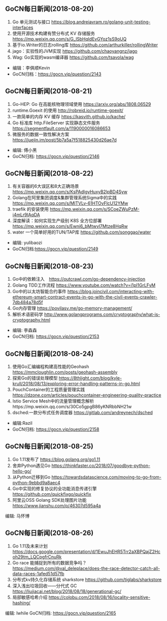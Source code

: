 ## GoCN每日新闻(2018-08-20)

1. Go 单元测试与接口 https://blog.andreiavram.ro/golang-unit-testing-interfaces
2. 使用开源技术构建有赞分布式 KV 存储服务 https://mp.weixin.qq.com/s/G_lSbHqIdEvGYoz1sS9oUQ
3. 基于io.Writer的日志rolling库 https://github.com/arthurkiller/rollingWriter
4. jago：实验性的JVM实现 https://github.com/chaoyangnz/jago
5. Wag: Go实现的wasm编译器 https://github.com/tsavola/wag

* 编辑：李俱顺Kevin
* GoCN归档：https://gocn.vip/question/2143

## GoCN每日新闻(2018-08-21)

1. Go-HEP:  Go 在高能核物理领域使用 https://arxiv.org/abs/1808.06529
2. runtime.Goexit  的使用 http://robreid.io/runtime-goexit/
3. 一款简单的内存 KV 缓存 https://kasvith.github.io/kache/
4. Go 标准库 http.FileServer 实现静态文件服务 https://segmentfault.com/a/1190000016086653
5. 微服务的数据一致性解决方案 https://juejin.im/post/5b7a5a7f518825430d26ae7d

* 编辑: 傅小黑
* GoCN归档: https://gocn.vip/question/2146


## GoCN每日新闻(2018-08-22)

1. 有关容器的6大误区和8大正确场景 https://mp.weixin.qq.com/s/KsPAdlgyHuxyB2lpBD4Syw
2. Golang在阿里集团调度&集群管理系统Sigma中的实践 https://mp.weixin.qq.com/s/MITVLv-61HTOvFlcU12YMw
3. traefik 的安装使用 https://mp.weixin.qq.com/s/SCoeZWuPzM-i4mLr9IAqDA
4. 深度解读：如何实现生产级别 K8S 全方位部署 https://mp.weixin.qq.com/s/Ewni6_bMtwvl7Mtze8HqRw
5. water 一个简单好用的TUN/TAP库 https://github.com/songgao/water

* 编辑: yulibaozi
* GoCN归档:https://gocn.vip/question/2149

## GoCN每日新闻(2018-08-23)

1. Go中的依赖注入　https://outcrawl.com/go-dependency-injection
2. Golang TDD工作流程 https://www.youtube.com/watch?v=i1pI1GrLFyM
3. Go中的以太坊智能合约事件 https://blog.joincivil.com/interacting-with-ethereum-smart-contract-events-in-go-with-the-civil-events-crawler-7db484a78d5f
4. Go内存管理 https://povilasv.me/go-memory-management/
5. 解析术语密码学 http://www.golangprograms.com/cryptography/what-is-cryptography.html

* 编辑: 李森森
* GoCN归档: https://gocn.vip/question/2153

## GoCN每日新闻(2018-08-24)

1. 使用Go汇编编程构建高性能的Geohash https://mmcloughlin.com/posts/geohash-assembly
2. 探索Go的错误处理模型 https://8thlight.com/blog/kyle-krull/2018/08/13/exploring-error-handling-patterns-in-go.html
3. PouchContainer的工程质量管理实践 https://dzone.com/articles/pouchcontainer-engineering-quality-practice
4. Istio Service Mesh中的流量管理概念解析https://mp.weixin.qq.com/s/30Co5gpgB86yKNRbbNH21w
5. dsched:一款分布式任务调度器 https://gitlab.com/andreynech/dsched

* 编辑:Razil
* GoCN归档: https://gocn.vip/question/2158

## GoCN每日新闻(2018-08-25)

1. Go 1.11发布了 https://blog.golang.org/go1.11
2. 舍弃Python遇见Go https://thinkfaster.co/2018/07/goodbye-python-hello-go/
3. 从Python迁移到Go https://towardsdatascience.com/moving-to-go-from-python-9ebbd9a8aec4
4. Go中实现的修复协议的全功能消息传递引擎 https://github.com/quickfixgo/quickfix
5. 阿里云OSS Golang SDK处理图片功能 https://www.jianshu.com/p/46307d595a4a

编辑: 马怀博

## GoCN每日新闻(2018-08-26)

1. Go 1.11及未来计划 https://docs.google.com/presentation/d/1EwuJhEHR5Trr2aXBPQajZ2Hcoh29tm_LQCpgfrCnuRk
2. Go race 能捕捉到所有的数据竞争吗？ https://medium.com/@val_deleplace/does-the-race-detector-catch-all-data-races-1afed51d57fb
3. 分布式kv持久化存储系统 sharkstore https://github.com/tiglabs/sharkstore
4. 深入浅出垃圾回收——分代式 GC https://liujiacai.net/blog/2018/08/18/generational-gc/
5. 局部敏感哈希介绍  https://colobu.com/2018/08/16/locality-sensitive-hashing/  

编辑: lwhile
GoCN归档: https://gocn.vip/question/2165
